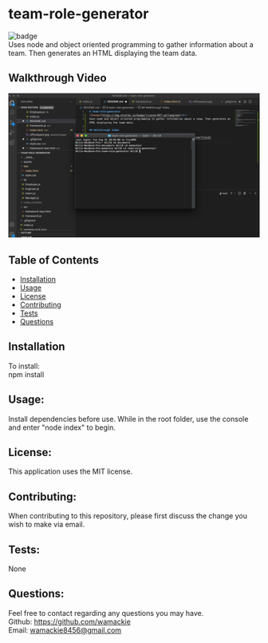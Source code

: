 # team-role-generator
![badge](https://img.shields.io/badge/license-MIT-yellowgreen)<br>
Uses node and object oriented programming to gather information about a team. Then generates an HTML displaying the team data.

## Walkthrough Video

[![Walkthrough](assets/images/screencastify.png)](https://drive.google.com/file/d/1nEa_EJn0IVALtcoEyQWn4J2oWgoIcA9R/view "Walkthrough")
    
## Table of Contents
* [Installation](#installation)
* [Usage](#usage)
* [License](#license)
* [Contributing](#contributing)
* [Tests](#tests)
* [Questions](#questions)
    
## Installation
To install:<br>
npm install
    
## Usage:
Install dependencies before use. While in the root folder, use the console and enter "node index" to begin.
    
## License:
This application uses the MIT license.
    
## Contributing:
When contributing to this repository, please first discuss the change you wish to make via email.
    
## Tests:
None
    
## Questions:
Feel free to contact regarding any questions you may have.<br>
Github: https://github.com/wamackie<br>
Email: wamackie8456@gmail.com
